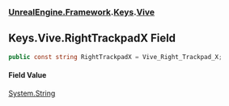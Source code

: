### [UnrealEngine.Framework](UnrealEngine_Framework.md 'UnrealEngine.Framework').[Keys](Keys.md 'UnrealEngine.Framework.Keys').[Vive](Keys_Vive.md 'UnrealEngine.Framework.Keys.Vive')
## Keys.Vive.RightTrackpadX Field
```csharp
public const string RightTrackpadX = Vive_Right_Trackpad_X;
```
#### Field Value
[System.String](https://docs.microsoft.com/en-us/dotnet/api/System.String 'System.String')
